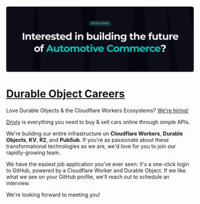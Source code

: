 [![](https://github.com/drivly/careers.do/raw/main/applyHero.svg)](https://careers.do/apply)
# [Durable Object Careers](https://careers.do)
Love Durable Objects &amp; the Cloudflare Workers Ecosystems?  [We're hiring!](https://careers.do/apply)

[Drivly](https://driv.ly) is everything you need to buy & sell cars online through simple APIs.

We're building our entire infrastructure on **Cloudflare Workers**, **Durable Objects**, **KV**, **R2**, and **PubSub**.  If you're as passionate about these transformational technologies as we are, we'd love for you to join our rapidly-growing team.

We have the easiest job application you've ever seen: it's a one-click login to GitHub, powered by a Cloudflare Worker and Durable Object.  If we like what we see on your GitHub profile, we'll reach out to schedule an interview.

We're looking forward to meeting you!
